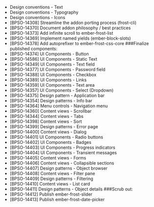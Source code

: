 
- Design conventions - Text
- Design conventions - Typography
- Design conventions - Icons
- [BPSO-14308] Streamline the addon porting process (frost-cli)
- [BPSO-14370] Document addon philosophy / best practices
- [BPSO-14373] Add infinite scroll to ember-frost-list
- [BPSO-14369] Implement named yields (ember-block-slots)
- [BPSO-14378] Add autoprefixer to ember-frost-css-core
###Finalize published components:
- [BPSO-14374] UI Components - Button
- [BPSO-14586] UI Components - Static Text
- [BPSO-14349] UI Components - Text field
- [BPSO-14377] UI Components - Password field
- [BPSO-14388] UI Components - Checkbox
- [BPSO-14389] UI Components - Links
- [BPSO-14359] UI Components - Text area
- [BPSO-14357] UI Components - Select (Dropdown)
- [BPSO-14375] Design pattern - Application bar
- [BPSO-14354] Design patterns - Info bar
- [BPSO-14364] Menu controls - Navigation menu
- [BPSO-14360] Content views - Scrollbar
- [BPSO-14344] Content views - Tabs
- [BPSO-14398] Content views - Sort
- [BPSO-14399] Design patterns - Error page
- [BPSO-14400] Content views - Dialog
- [BPSO-14401] UI Components - Radio buttons
- [BPSO-14402] UI Components - Badges
- [BPSO-14403] UI Components - Progress indicators
- [BPSO-14404] UI Components - Transient messages
- [BPSO-14405] Content views - Forms
- [BPSO-14406] Content views - Collapsible sections
- [BPSO-14407] Design patterns - Object browser
- [BPSO-14408] Content views - Filter pane
- [BPSO-14409] Design patterns - Filtering
- [BPSO-14410] Content views - List card
- [BPSO-14411] Design patterns - Object details
###Scrub out:
- [BPSO-14412] Publish ember-frost-slider
- [BPSO-14413] Publish ember-frost-date-picker